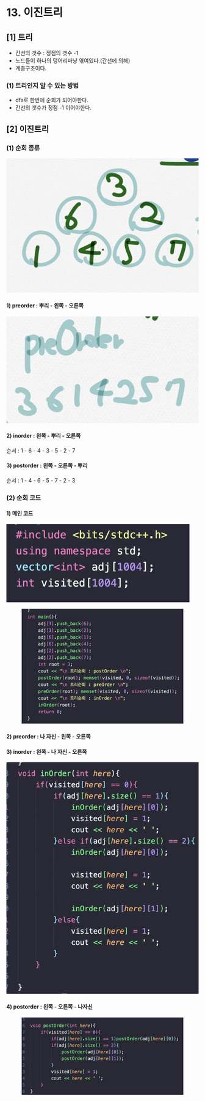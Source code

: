 # 13. 이진트리

## \[1] 트리

* 간선의 갯수 : 정점의 갯수 -1
* 노드들이 하나의 덩어리마냥 엮여있다.(간선에 의해)
* 계층구조이다.

### (1) 트리인지 알 수 있는 방법

* dfs로 한번에 순회가 되어야한다.
* 간선의 갯수가 정점 -1 이어야한다.

## \[2] 이진트리

### (1) 순회 종류

![](<../.gitbook/assets/image (3) (1) (1) (1) (1) (1) (1).png>)

#### 1) preorder : 뿌리 - 왼쪽 - 오른쪽

![](<../.gitbook/assets/image (7) (1) (1) (1).png>)

#### 2) inorder : 왼쪽 - 뿌리 - 오른쪽&#x20;

순서 : 1 - 6 - 4 - 3 - 5 - 2 - 7

#### 3) postorder : 왼쪽 - 오른쪽 - 뿌리

순서 : 1 - 4 - 6 - 5 - 7 - 2 - 3

### (2) 순회 코드

#### 1) 메인 코드

![](<../.gitbook/assets/image (6) (1) (1) (1).png>)

<figure><img src="../.gitbook/assets/image (4) (1) (1) (1).png" alt=""><figcaption></figcaption></figure>

#### 2) preorder : 나 자신 - 왼쪽 - 오른쪽

#### 3) inorder : 왼쪽 - 나 자신 - 오른쪽

![](<../.gitbook/assets/image (5) (1) (1) (1) (1).png>)

#### 4) postorder :  왼쪽 - 오른쪽 - 나자신

<figure><img src="../.gitbook/assets/image (2) (1) (1) (1) (1).png" alt=""><figcaption></figcaption></figure>
